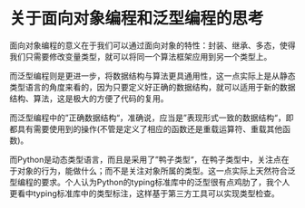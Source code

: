 # 关于面向对象编程和泛型编程的思考

面向对象编程的意义在于我们可以通过面向对象的特性：封装、继承、多态，使得我们只需要修改变量类型，就可以将同一个算法框架应用到另一个类型上。

而泛型编程则是更进一步，将数据结构与算法更具通用性，这一点实际上是从静态类型语言的角度来看的，因为只要定义好正确的数据结构，就可以适用于新的数据结构、算法，这是极大的方便了代码的复用。

而泛型编程中的”正确数据结构“，准确说，应当是”表现形式一致的数据结构“，即都具有需要使用到的操作(不管是定义了相应的函数还是重载运算符、重载其他函数)。

而Python是动态类型语言，而且是采用了”鸭子类型“，在鸭子类型中，关注点在于对象的行为，能做什么；而不是关注对象所属的类型。这一点实际上天然符合泛型编程的要求。个人认为Python的typing标准库中的泛型很有点鸡肋了，我个人更看中typing标准库中的类型标注，这样基于第三方工具可以实现类型检查。